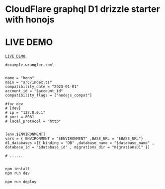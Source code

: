 

# CloudFlare graphql D1 drizzle starter with honojs



# LIVE DEMO 

[`LIVE DEMO`]([https://github.com/jahir9991/cloudflare-fullstack](https://hono.loox.workers.dev/graphql?query=%7B%0A++users%28q%3A+%22%22%2C+limit%3A+10%2C+page%3A+1%29+%7B%0A++++success%0A++++message%0A++++meta+%7B%0A++++++total%0A++++++page%0A++++++limit%0A++++%7D%0A++++payload+%7B%0A++++++id%0A++++++email%0A++++++username%0A++++++phoneNumber%0A++++++role%0A++++++isActive%0A++++++createdAt%0A++++%7D%0A++%7D%0A++posts%28q%3A+%22%22%2C+limit%3A+10%2C+page%3A+1%29+%7B%0A++++success%0A++++message%0A++++meta+%7B%0A++++++total%0A++++++page%0A++++++limit%0A++++%7D%0A++++payload+%7B%0A++++++id%0A++++++title%0A++++++description%0A++++++isActive%0A++++++createdAt%0A++++%7D%0A++%7D%0A%7D)https://hono.loox.workers.dev/graphql?query=%7B%0A++users%28q%3A+%22%22%2C+limit%3A+10%2C+page%3A+1%29+%7B%0A++++success%0A++++message%0A++++meta+%7B%0A++++++total%0A++++++page%0A++++++limit%0A++++%7D%0A++++payload+%7B%0A++++++id%0A++++++email%0A++++++username%0A++++++phoneNumber%0A++++++role%0A++++++isActive%0A++++++createdAt%0A++++%7D%0A++%7D%0A++posts%28q%3A+%22%22%2C+limit%3A+10%2C+page%3A+1%29+%7B%0A++++success%0A++++message%0A++++meta+%7B%0A++++++total%0A++++++page%0A++++++limit%0A++++%7D%0A++++payload+%7B%0A++++++id%0A++++++title%0A++++++description%0A++++++isActive%0A++++++createdAt%0A++++%7D%0A++%7D%0A%7D).



```
#example.wrangler.toml


name = "hono"
main = "src/index.ts"
compatibility_date = "2023-01-01"
account_id = "$account_id"
compatibility_flags = ["nodejs_compat"]

#for dev
# [dev]
# ip = "127.0.0.1"
# port = 8081
# local_protocol = "http"


[env.$ENVIRONMENT]
vars = { ENVIRONMENT = "$ENVIRONMENT" ,BASE_URL = "$BASE_URL"}
d1_databases =[{ binding = "DB" ,database_name = "$database_name" , database_id = "$database_id" , migrations_dir = "migrationsD1" }]

# ......


```

```
npm install
npm run dev
```

```
npm run deploy
```
